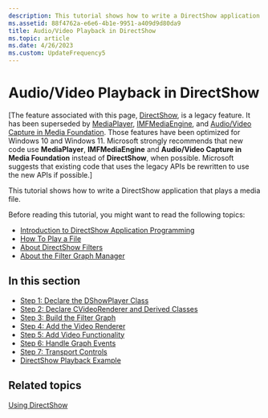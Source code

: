 ```yaml
---
description: This tutorial shows how to write a DirectShow application that plays a media file.
ms.assetid: 88f4762a-e6e6-4b1e-9951-a409d9d80da9
title: Audio/Video Playback in DirectShow
ms.topic: article
ms.date: 4/26/2023
ms.custom: UpdateFrequency5
---
```


# Audio/Video Playback in DirectShow

\[The feature associated with this page, [DirectShow](/windows/win32/directshow/directshow), is a legacy feature. It has been superseded by [MediaPlayer](/uwp/api/Windows.Media.Playback.MediaPlayer), [IMFMediaEngine](/windows/win32/api/mfmediaengine/nn-mfmediaengine-imfmediaengine), and [Audio/Video Capture in Media Foundation](windows/win32/medfound/audio-video-capture-in-media-foundation). Those features have been optimized for Windows 10 and Windows 11. Microsoft strongly recommends that new code use **MediaPlayer**, **IMFMediaEngine** and **Audio/Video Capture in Media Foundation** instead of **DirectShow**, when possible. Microsoft suggests that existing code that uses the legacy APIs be rewritten to use the new APIs if possible.\]

This tutorial shows how to write a DirectShow application that plays a media file.

Before reading this tutorial, you might want to read the following topics:

-   [Introduction to DirectShow Application Programming](introduction-to-directshow-application-programming.md)
-   [How To Play a File](how-to-play-a-file.md)
-   [About DirectShow Filters](about-directshow-filters.md)
-   [About the Filter Graph Manager](about-the-filter-graph-manager.md)

## In this section

-   [Step 1: Declare the DShowPlayer Class](step-1--declare-the-dshowplayer-class.md)
-   [Step 2: Declare CVideoRenderer and Derived Classes](step-2--declare-cvideorenderer-and-derived-classes.md)
-   [Step 3: Build the Filter Graph](step-3--build-the-filter-graph.md)
-   [Step 4: Add the Video Renderer](step-4--add-the-video-renderer.md)
-   [Step 5: Add Video Functionality](step-5--add-video-functionality.md)
-   [Step 6: Handle Graph Events](step-6--handle-graph-events.md)
-   [Step 7: Transport Controls](step-7--transport-controls.md)
-   [DirectShow Playback Example](directshow-playback-example.md)

## Related topics

<dl> <dt>

[Using DirectShow](using-directshow.md)
</dt> </dl>

 

 



